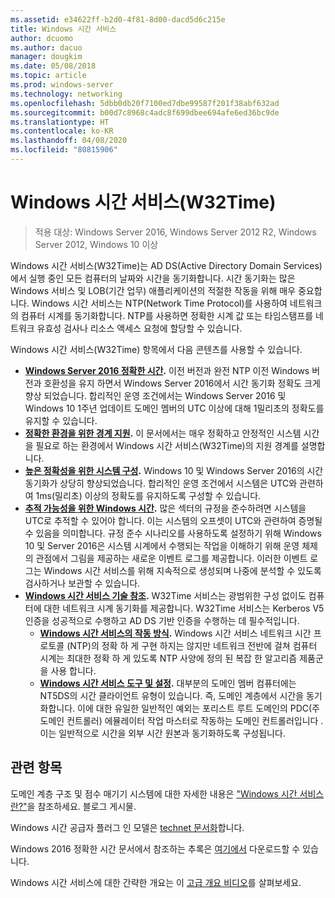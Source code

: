 ```yaml
---
ms.assetid: e34622ff-b2d0-4f81-8d00-dacd5d6c215e
title: Windows 시간 서비스
author: dcuomo
ms.author: dacuo
manager: dougkim
ms.date: 05/08/2018
ms.topic: article
ms.prod: windows-server
ms.technology: networking
ms.openlocfilehash: 5dbb0db20f7100ed7dbe99587f201f38abf632ad
ms.sourcegitcommit: b00d7c8968c4adc8f699dbee694afe6ed36bc9de
ms.translationtype: HT
ms.contentlocale: ko-KR
ms.lasthandoff: 04/08/2020
ms.locfileid: "80815906"
---
```

# <a name="windows-time-service-w32time"></a>Windows 시간 서비스(W32Time)

>적용 대상: Windows Server 2016, Windows Server 2012 R2, Windows Server 2012, Windows 10 이상

Windows 시간 서비스(W32Time)는 AD DS(Active Directory Domain Services)에서 실행 중인 모든 컴퓨터의 날짜와 시간을 동기화합니다. 시간 동기화는 많은 Windows 서비스 및 LOB(기간 업무) 애플리케이션의 적절한 작동을 위해 매우 중요합니다. Windows 시간 서비스는 NTP(Network Time Protocol)를 사용하여 네트워크의 컴퓨터 시계를 동기화합니다. NTP를 사용하면 정확한 시계 값 또는 타임스탬프를 네트워크 유효성 검사나 리소스 액세스 요청에 할당할 수 있습니다.

Windows 시간 서비스(W32Time) 항목에서 다음 콘텐츠를 사용할 수 있습니다.
- **[Windows Server 2016 정확한 시간](accurate-time.md).** 이전 버전과 완전 NTP 이전 Windows 버전과 호환성을 유지 하면서 Windows Server 2016에서 시간 동기화 정확도 크게 향상 되었습니다. 합리적인 운영 조건에서는 Windows Server 2016 및 Windows 10 1주년 업데이트 도메인 멤버의 UTC 이상에 대해 1밀리초의 정확도를 유지할 수 있습니다.
- **[정확한 환경을 위한 경계 지원](support-boundary.md).** 이 문서에서는 매우 정확하고 안정적인 시스템 시간을 필요로 하는 환경에서 Windows 시간 서비스(W32Time)의 지원 경계를 설명합니다.
- **[높은 정확성을 위한 시스템 구성](configuring-systems-for-high-accuracy.md).** Windows 10 및 Windows Server 2016의 시간 동기화가 상당히 향상되었습니다.  합리적인 운영 조건에서 시스템은 UTC와 관련하여 1ms(밀리초) 이상의 정확도를 유지하도록 구성할 수 있습니다.
- **[추적 가능성을 위한 Windows 시간](windows-time-for-traceability.md).** 많은 섹터의 규정을 준수하려면 시스템을 UTC로 추적할 수 있어야 합니다.  이는 시스템의 오프셋이 UTC와 관련하여 증명될 수 있음을 의미합니다.  규정 준수 시나리오를 사용하도록 설정하기 위해 Windows 10 및 Server 2016은 시스템 시계에서 수행되는 작업을 이해하기 위해 운영 체제의 관점에서 그림을 제공하는 새로운 이벤트 로그를 제공합니다.  이러한 이벤트 로그는 Windows 시간 서비스를 위해 지속적으로 생성되며 나중에 분석할 수 있도록 검사하거나 보관할 수 있습니다.
- **[Windows 시간 서비스 기술 참조](windows-time-service-tech-ref.md).** W32Time 서비스는 광범위한 구성 없이도 컴퓨터에 대한 네트워크 시계 동기화를 제공합니다. W32Time 서비스는 Kerberos V5 인증을 성공적으로 수행하고 AD DS 기반 인증을 수행하는 데 필수적입니다.
    - **[Windows 시간 서비스의 작동 방식](How-the-Windows-Time-Service-Works.md).** Windows 시간 서비스 네트워크 시간 프로토콜 (NTP)의 정확 하 게 구현 하지는 않지만 네트워크 전반에 걸쳐 컴퓨터 시계는 최대한 정확 하 게 있도록 NTP 사양에 정의 된 복잡 한 알고리즘 제품군을 사용 합니다.
    - **[Windows 시간 서비스 도구 및 설정](Windows-Time-Service-Tools-and-Settings.md).** 대부분의 도메인 멤버 컴퓨터에는 NT5DS의 시간 클라이언트 유형이 있습니다. 즉, 도메인 계층에서 시간을 동기화합니다. 이에 대한 유일한 일반적인 예외는 포리스트 루트 도메인의 PDC(주 도메인 컨트롤러) 에뮬레이터 작업 마스터로 작동하는 도메인 컨트롤러입니다 .이는 일반적으로 시간을 외부 시간 원본과 동기화하도록 구성됩니다.


## <a name="related-topics"></a>관련 항목
도메인 계층 구조 및 점수 매기기 시스템에 대한 자세한 내용은 ["Windows 시간 서비스란?"](https://blogs.msdn.microsoft.com/w32time/2007/07/07/what-is-windows-time-service/)을 참조하세요. 블로그 게시물.

Windows 시간 공급자 플러그 인 모델은 [technet 문서화](https://msdn.microsoft.com/library/windows/desktop/ms725475%28v=vs.85%29.aspx)합니다.

Windows 2016 정확한 시간 문서에서 참조하는 추록은 [여기에서](https://windocs.blob.core.windows.net/windocs/WindowsTimeSyncAccuracy_Addendum.pdf) 다운로드할 수 있습니다.

Windows 시간 서비스에 대한 간략한 개요는 이 [고급 개요 비디오](https://aka.ms/WS2016TimeVideo)를 살펴보세요.
